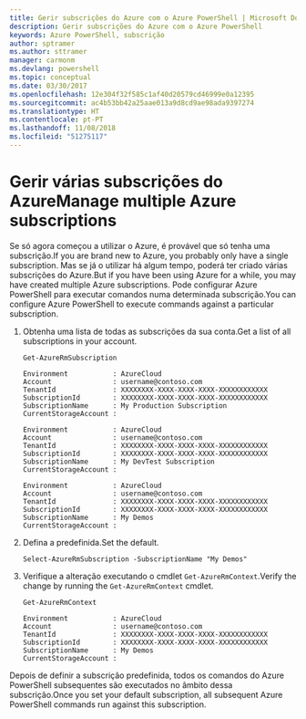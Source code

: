 ```yaml
---
title: Gerir subscrições do Azure com o Azure PowerShell | Microsoft Docs
description: Gerir subscrições do Azure com o Azure PowerShell
keywords: Azure PowerShell, subscrição
author: sptramer
ms.author: sttramer
manager: carmonm
ms.devlang: powershell
ms.topic: conceptual
ms.date: 03/30/2017
ms.openlocfilehash: 12e304f32f585c1af40d20579cd46999e0a12395
ms.sourcegitcommit: ac4b53bb42a25aae013a9d8cd9ae98ada9397274
ms.translationtype: HT
ms.contentlocale: pt-PT
ms.lasthandoff: 11/08/2018
ms.locfileid: "51275117"
---
```

# <a name="manage-multiple-azure-subscriptions"></a><span data-ttu-id="c4e1a-104">Gerir várias subscrições do Azure</span><span class="sxs-lookup"><span data-stu-id="c4e1a-104">Manage multiple Azure subscriptions</span></span>

<span data-ttu-id="c4e1a-105">Se só agora começou a utilizar o Azure, é provável que só tenha uma subscrição.</span><span class="sxs-lookup"><span data-stu-id="c4e1a-105">If you are brand new to Azure, you probably only have a single subscription.</span></span> <span data-ttu-id="c4e1a-106">Mas se já o utilizar há algum tempo, poderá ter criado várias subscrições do Azure.</span><span class="sxs-lookup"><span data-stu-id="c4e1a-106">But if you have been using Azure for a while, you may have created multiple Azure subscriptions.</span></span> <span data-ttu-id="c4e1a-107">Pode configurar Azure PowerShell para executar comandos numa determinada subscrição.</span><span class="sxs-lookup"><span data-stu-id="c4e1a-107">You can configure Azure PowerShell to execute commands against a particular subscription.</span></span>

1. <span data-ttu-id="c4e1a-108">Obtenha uma lista de todas as subscrições da sua conta.</span><span class="sxs-lookup"><span data-stu-id="c4e1a-108">Get a list of all subscriptions in your account.</span></span>

    ```powershell-interactive
    Get-AzureRmSubscription
    ```

    ```output
    Environment           : AzureCloud
    Account               : username@contoso.com
    TenantId              : XXXXXXXX-XXXX-XXXX-XXXX-XXXXXXXXXXXX
    SubscriptionId        : XXXXXXXX-XXXX-XXXX-XXXX-XXXXXXXXXXXX
    SubscriptionName      : My Production Subscription
    CurrentStorageAccount :

    Environment           : AzureCloud
    Account               : username@contoso.com
    TenantId              : XXXXXXXX-XXXX-XXXX-XXXX-XXXXXXXXXXXX
    SubscriptionId        : XXXXXXXX-XXXX-XXXX-XXXX-XXXXXXXXXXXX
    SubscriptionName      : My DevTest Subscription
    CurrentStorageAccount :

    Environment           : AzureCloud
    Account               : username@contoso.com
    TenantId              : XXXXXXXX-XXXX-XXXX-XXXX-XXXXXXXXXXXX
    SubscriptionId        : XXXXXXXX-XXXX-XXXX-XXXX-XXXXXXXXXXXX
    SubscriptionName      : My Demos
    CurrentStorageAccount :
    ```

2. <span data-ttu-id="c4e1a-109">Defina a predefinida.</span><span class="sxs-lookup"><span data-stu-id="c4e1a-109">Set the default.</span></span>

    ```powershell-interactive
    Select-AzureRmSubscription -SubscriptionName "My Demos"
    ```

3. <span data-ttu-id="c4e1a-110">Verifique a alteração executando o cmdlet `Get-AzureRmContext`.</span><span class="sxs-lookup"><span data-stu-id="c4e1a-110">Verify the change by running the `Get-AzureRmContext` cmdlet.</span></span>

    ```powershell-interactive
    Get-AzureRmContext
    ```

    ```output
    Environment           : AzureCloud
    Account               : username@contoso.com
    TenantId              : XXXXXXXX-XXXX-XXXX-XXXX-XXXXXXXXXXXX
    SubscriptionId        : XXXXXXXX-XXXX-XXXX-XXXX-XXXXXXXXXXXX
    SubscriptionName      : My Demos
    CurrentStorageAccount :
    ```

<span data-ttu-id="c4e1a-111">Depois de definir a subscrição predefinida, todos os comandos do Azure PowerShell subsequentes são executados no âmbito dessa subscrição.</span><span class="sxs-lookup"><span data-stu-id="c4e1a-111">Once you set your default subscription, all subsequent Azure PowerShell commands run against this subscription.</span></span>
